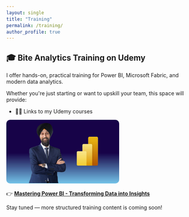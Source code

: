 ```yaml
---
layout: single
title: "Training"
permalink: /training/
author_profile: true
---
```


## 🎓 Bite Analytics Training on Udemy

I offer hands-on, practical training for Power BI, Microsoft Fabric, and modern data analytics.

Whether you're just starting or want to upskill your team, this space will provide:
- 👨‍🏫 Links to my Udemy courses

<a href="https://www.udemy.com/course/mastering-power-bi-transforming-data-into-insights/" target="_blank">
  <img src="/assets/images/course_1.jpg" alt="Microsoft Power BI Course" style="max-width:300px; height:auto; border-radius:10px;" />
</a>


👉 **[Mastering Power BI - Transforming Data into Insights](https://www.udemy.com/course/mastering-power-bi-transforming-data-into-insights/)**

Stay tuned — more structured training content is coming soon!
